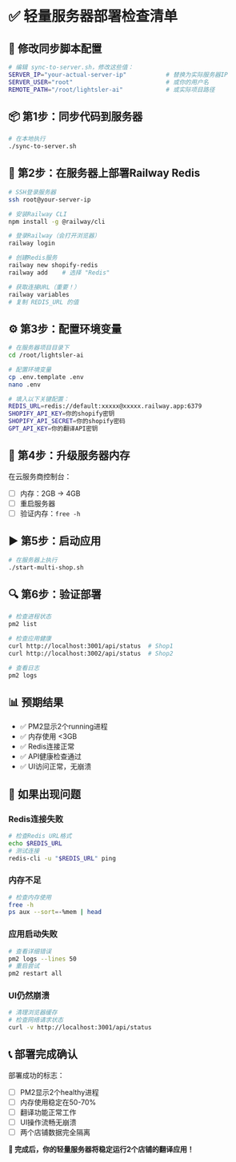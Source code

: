 # ✅ 轻量服务器部署检查清单

## 🎯 修改同步脚本配置
```bash
# 编辑 sync-to-server.sh，修改这些值：
SERVER_IP="your-actual-server-ip"           # 替换为实际服务器IP
SERVER_USER="root"                          # 或你的用户名
REMOTE_PATH="/root/lightsler-ai"            # 或实际项目路径
```

## 📦 第1步：同步代码到服务器
```bash
# 在本地执行
./sync-to-server.sh
```

## 🚀 第2步：在服务器上部署Railway Redis
```bash
# SSH登录服务器
ssh root@your-server-ip

# 安装Railway CLI
npm install -g @railway/cli

# 登录Railway（会打开浏览器）
railway login

# 创建Redis服务
railway new shopify-redis
railway add    # 选择 "Redis"

# 获取连接URL（重要！）
railway variables
# 复制 REDIS_URL 的值
```

## ⚙️ 第3步：配置环境变量
```bash
# 在服务器项目目录下
cd /root/lightsler-ai

# 配置环境变量
cp .env.template .env
nano .env

# 填入以下关键配置：
REDIS_URL=redis://default:xxxxx@xxxxx.railway.app:6379
SHOPIFY_API_KEY=你的shopify密钥
SHOPIFY_API_SECRET=你的shopify密码
GPT_API_KEY=你的翻译API密钥
```

## 🔧 第4步：升级服务器内存
在云服务商控制台：
- [ ] 内存：2GB → 4GB
- [ ] 重启服务器
- [ ] 验证内存：`free -h`

## ▶️ 第5步：启动应用
```bash
# 在服务器上执行
./start-multi-shop.sh
```

## 🔍 第6步：验证部署
```bash
# 检查进程状态
pm2 list

# 检查应用健康
curl http://localhost:3001/api/status  # Shop1
curl http://localhost:3002/api/status  # Shop2

# 查看日志
pm2 logs
```

## 📊 预期结果
- ✅ PM2显示2个running进程
- ✅ 内存使用 <3GB
- ✅ Redis连接正常
- ✅ API健康检查通过
- ✅ UI访问正常，无崩溃

## 🚨 如果出现问题

### Redis连接失败
```bash
# 检查Redis URL格式
echo $REDIS_URL
# 测试连接
redis-cli -u "$REDIS_URL" ping
```

### 内存不足
```bash
# 检查内存使用
free -h
ps aux --sort=-%mem | head
```

### 应用启动失败
```bash
# 查看详细错误
pm2 logs --lines 50
# 重启尝试
pm2 restart all
```

### UI仍然崩溃
```bash
# 清理浏览器缓存
# 检查网络请求状态
curl -v http://localhost:3001/api/status
```

## 📞 部署完成确认

部署成功的标志：
- [ ] PM2显示2个healthy进程
- [ ] 内存使用稳定在50-70%
- [ ] 翻译功能正常工作
- [ ] UI操作流畅无崩溃
- [ ] 两个店铺数据完全隔离

**🎉 完成后，你的轻量服务器将稳定运行2个店铺的翻译应用！**